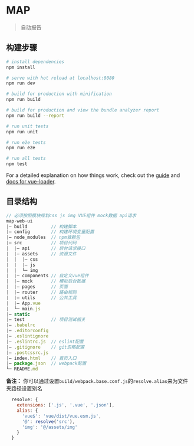# MAP

> 自动报告

## 构建步骤

``` bash
# install dependencies
npm install

# serve with hot reload at localhost:8080
npm run dev

# build for production with minification
npm run build

# build for production and view the bundle analyzer report
npm run build --report

# run unit tests
npm run unit

# run e2e tests
npm run e2e

# run all tests
npm test
```
For a detailed explanation on how things work, check out the [guide](http://vuejs-templates.github.io/webpack/) and [docs for vue-loader](http://vuejs.github.io/vue-loader).

## 目录结构
```javascript
// 必须按照模块规划css js img VUE组件 mock数据 api请求
map-web-ui
|— build         // 构建脚本
|— config        // 构建环境变量配置
|— node_modules  // npm依赖包
|— src           // 项目代码
|  |— api        // 后台请求接口
|  |— assets     // 资源文件
|  |  |— css
|  |  |— js
|  |  └─ img
|  |— components // 自定义vue组件
|  |— mock       // 模拟后台数据
|  |— pages      // 页面
|  |— router     // 路由规则
|  |— utils      // 公共工具
|  |— App.vue
|  └─ main.js
|— static
|— test          // 项目测试相关
|— .babelrc
|— .editorconfig
|— .eslintignore
|— .eslintrc.js  // eslint配置
|— .gitignore    // git忽略配置
|— .postcssrc.js
|— index.html    // 首页入口
|— package.json  // webpack配置
└─ README.md
```
**备注：** 你可以通过设置`build/webpack.base.conf.js`的`resolve.alias`来为文件夹路径设置别名 

```javascript
  resolve: {
    extensions: ['.js', '.vue', '.json'],
    alias: {
      'vue$': 'vue/dist/vue.esm.js',
      '@': resolve('src'),
      'img': '@/assets/img'
    }
  }
```

